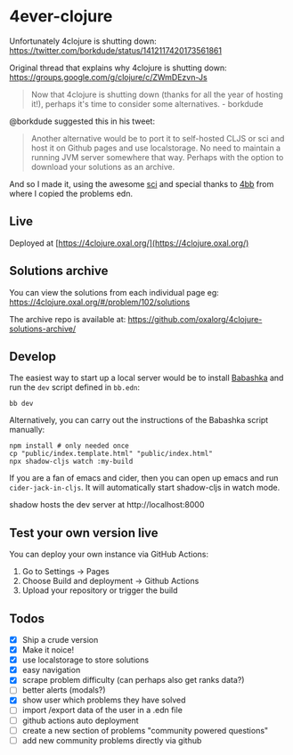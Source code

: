 # 4ever-clojure

Unfortunately 4clojure is shutting down:
https://twitter.com/borkdude/status/1412117420173561861

Original thread that explains why 4clojure is shutting down:
https://groups.google.com/g/clojure/c/ZWmDEzvn-Js

> Now that 4clojure is shutting down (thanks for all the year of hosting it!),
> perhaps it's time to consider some alternatives. - borkdude

@borkdude suggested this in his tweet:

> Another alternative would be to port it to self-hosted CLJS or sci and host it
> on Github pages and use localstorage. No need to maintain a running JVM server
> somewhere that way. Perhaps with the option to download your solutions as an
> archive.

And so I made it, using the awesome [sci](https://github.com/borkdude/sci) and
special thanks to [4bb](https://github.com/porkostomus/4bb) from where I copied
the problems edn.

## Live

Deployed at [https://4clojure.oxal.org/](https://4clojure.oxal.org/)

## Solutions archive

You can view the solutions from each individual page eg: https://4clojure.oxal.org/#/problem/102/solutions

The archive repo is available at: https://github.com/oxalorg/4clojure-solutions-archive/

## Develop

The easiest way to start up a local server would be to install [Babashka](https://babashka.org/) and run the `dev` script defined in `bb.edn`:

```
bb dev
```

Alternatively, you can carry out the instructions of the Babashka script manually:

```
npm install # only needed once
cp "public/index.template.html" "public/index.html"
npx shadow-cljs watch :my-build
```

If you are a fan of emacs and cider, then you can open up emacs and run
`cider-jack-in-cljs`. It will automatically start shadow-cljs in watch
mode.

shadow hosts the dev server at http://localhost:8000

## Test your own version live

You can deploy your own instance via GitHub Actions:

1. Go to Settings -> Pages
1. Choose Build and deployment -> Github Actions
1. Upload your repository or trigger the build

## Todos

- [x] Ship a crude version
- [x] Make it noice!
- [x] use localstorage to store solutions
- [x] easy navigation
- [x] scrape problem difficulty (can perhaps also get ranks data?)
- [ ] better alerts (modals?)
- [x] show user which problems they have solved
- [ ] import /export data of the user in a .edn file
- [ ] github actions auto deployment
- [ ] create a new section of problems "community powered questions"
- [ ] add new community problems directly via github
